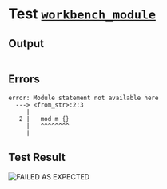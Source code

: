 # Test [`workbench_module`](../doc/tests/statement_usage.md#L454)

## Output

```,plain
```

## Errors

```,plain
error: Module statement not available here
  ---> <from_str>:2:3
     |
   2 |   mod m {}
     |   ^^^^^^^^
     |
```

## Test Result

![FAILED AS EXPECTED](../doc/tests/.test/workbench_module.png)

